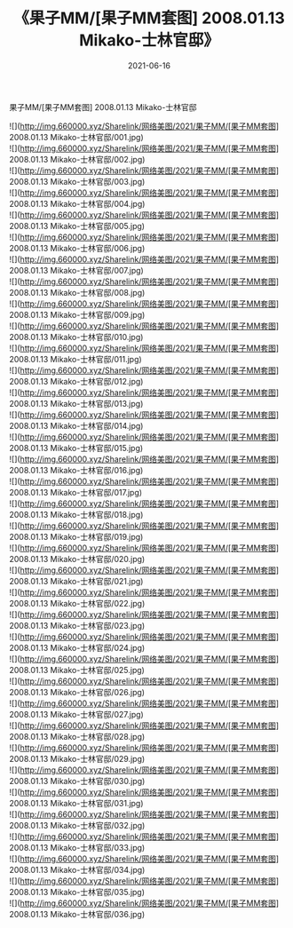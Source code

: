 ﻿---
layout: post
title:  《果子MM/[果子MM套图] 2008.01.13 Mikako-士林官邸》
date:   2021-06-16
img: http://img.660000.xyz/Sharelink/网络美图/2021/果子MM/[果子MM套图] 2008.01.13 Mikako-士林官邸/000.jpg
categories: [美女, 清纯, 唯美]
---

果子MM/[果子MM套图] 2008.01.13 Mikako-士林官邸

 ![](http://img.660000.xyz/Sharelink/网络美图/2021/果子MM/[果子MM套图] 2008.01.13 Mikako-士林官邸/001.jpg) <br>![](http://img.660000.xyz/Sharelink/网络美图/2021/果子MM/[果子MM套图] 2008.01.13 Mikako-士林官邸/002.jpg) <br>![](http://img.660000.xyz/Sharelink/网络美图/2021/果子MM/[果子MM套图] 2008.01.13 Mikako-士林官邸/003.jpg) <br>![](http://img.660000.xyz/Sharelink/网络美图/2021/果子MM/[果子MM套图] 2008.01.13 Mikako-士林官邸/004.jpg) <br>![](http://img.660000.xyz/Sharelink/网络美图/2021/果子MM/[果子MM套图] 2008.01.13 Mikako-士林官邸/005.jpg) <br>![](http://img.660000.xyz/Sharelink/网络美图/2021/果子MM/[果子MM套图] 2008.01.13 Mikako-士林官邸/006.jpg) <br>![](http://img.660000.xyz/Sharelink/网络美图/2021/果子MM/[果子MM套图] 2008.01.13 Mikako-士林官邸/007.jpg) <br>![](http://img.660000.xyz/Sharelink/网络美图/2021/果子MM/[果子MM套图] 2008.01.13 Mikako-士林官邸/008.jpg) <br>![](http://img.660000.xyz/Sharelink/网络美图/2021/果子MM/[果子MM套图] 2008.01.13 Mikako-士林官邸/009.jpg) <br>![](http://img.660000.xyz/Sharelink/网络美图/2021/果子MM/[果子MM套图] 2008.01.13 Mikako-士林官邸/010.jpg) <br>![](http://img.660000.xyz/Sharelink/网络美图/2021/果子MM/[果子MM套图] 2008.01.13 Mikako-士林官邸/011.jpg) <br>![](http://img.660000.xyz/Sharelink/网络美图/2021/果子MM/[果子MM套图] 2008.01.13 Mikako-士林官邸/012.jpg) <br>![](http://img.660000.xyz/Sharelink/网络美图/2021/果子MM/[果子MM套图] 2008.01.13 Mikako-士林官邸/013.jpg) <br>![](http://img.660000.xyz/Sharelink/网络美图/2021/果子MM/[果子MM套图] 2008.01.13 Mikako-士林官邸/014.jpg) <br>![](http://img.660000.xyz/Sharelink/网络美图/2021/果子MM/[果子MM套图] 2008.01.13 Mikako-士林官邸/015.jpg) <br>![](http://img.660000.xyz/Sharelink/网络美图/2021/果子MM/[果子MM套图] 2008.01.13 Mikako-士林官邸/016.jpg) <br>![](http://img.660000.xyz/Sharelink/网络美图/2021/果子MM/[果子MM套图] 2008.01.13 Mikako-士林官邸/017.jpg) <br>![](http://img.660000.xyz/Sharelink/网络美图/2021/果子MM/[果子MM套图] 2008.01.13 Mikako-士林官邸/018.jpg) <br>![](http://img.660000.xyz/Sharelink/网络美图/2021/果子MM/[果子MM套图] 2008.01.13 Mikako-士林官邸/019.jpg) <br>![](http://img.660000.xyz/Sharelink/网络美图/2021/果子MM/[果子MM套图] 2008.01.13 Mikako-士林官邸/020.jpg) <br>![](http://img.660000.xyz/Sharelink/网络美图/2021/果子MM/[果子MM套图] 2008.01.13 Mikako-士林官邸/021.jpg) <br>![](http://img.660000.xyz/Sharelink/网络美图/2021/果子MM/[果子MM套图] 2008.01.13 Mikako-士林官邸/022.jpg) <br>![](http://img.660000.xyz/Sharelink/网络美图/2021/果子MM/[果子MM套图] 2008.01.13 Mikako-士林官邸/023.jpg) <br>![](http://img.660000.xyz/Sharelink/网络美图/2021/果子MM/[果子MM套图] 2008.01.13 Mikako-士林官邸/024.jpg) <br>![](http://img.660000.xyz/Sharelink/网络美图/2021/果子MM/[果子MM套图] 2008.01.13 Mikako-士林官邸/025.jpg) <br>![](http://img.660000.xyz/Sharelink/网络美图/2021/果子MM/[果子MM套图] 2008.01.13 Mikako-士林官邸/026.jpg) <br>![](http://img.660000.xyz/Sharelink/网络美图/2021/果子MM/[果子MM套图] 2008.01.13 Mikako-士林官邸/027.jpg) <br>![](http://img.660000.xyz/Sharelink/网络美图/2021/果子MM/[果子MM套图] 2008.01.13 Mikako-士林官邸/028.jpg) <br>![](http://img.660000.xyz/Sharelink/网络美图/2021/果子MM/[果子MM套图] 2008.01.13 Mikako-士林官邸/029.jpg) <br>![](http://img.660000.xyz/Sharelink/网络美图/2021/果子MM/[果子MM套图] 2008.01.13 Mikako-士林官邸/030.jpg) <br>![](http://img.660000.xyz/Sharelink/网络美图/2021/果子MM/[果子MM套图] 2008.01.13 Mikako-士林官邸/031.jpg) <br>![](http://img.660000.xyz/Sharelink/网络美图/2021/果子MM/[果子MM套图] 2008.01.13 Mikako-士林官邸/032.jpg) <br>![](http://img.660000.xyz/Sharelink/网络美图/2021/果子MM/[果子MM套图] 2008.01.13 Mikako-士林官邸/033.jpg) <br>![](http://img.660000.xyz/Sharelink/网络美图/2021/果子MM/[果子MM套图] 2008.01.13 Mikako-士林官邸/034.jpg) <br>![](http://img.660000.xyz/Sharelink/网络美图/2021/果子MM/[果子MM套图] 2008.01.13 Mikako-士林官邸/035.jpg) <br>![](http://img.660000.xyz/Sharelink/网络美图/2021/果子MM/[果子MM套图] 2008.01.13 Mikako-士林官邸/036.jpg) <br>